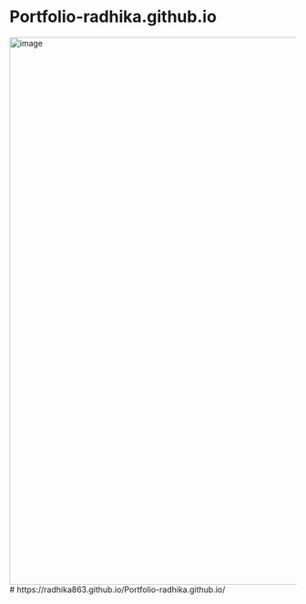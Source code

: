 # Portfolio-radhika.github.io



<img width="960" alt="image" src="https://user-images.githubusercontent.com/77751265/187141841-d822e25c-ea42-4303-9f4b-d71aee204370.png">
# https://radhika863.github.io/Portfolio-radhika.github.io/
